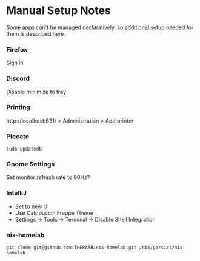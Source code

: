# Manual Setup Notes

Some apps can't be managed declaratively, so additional setup needed for them is described here.

### Firefox

Sign in

### Discord

Disable minimize to tray

### Printing

http://localhost:631/ > Administration > Add printer

### Plocate

```console
sudo updatedb
```

### Gnome Settings

Set monitor refresh rate to 90Hz?

### IntelliJ

- Set to new UI
- Use Catppuccin Frappe Theme
- Settings -> Tools -> Terminal -> Disable Shell Integration

### nix-homelab

```console
git clone git@github.com:THERAAB/nix-homelab.git /nix/persist/nix-homelab
```
